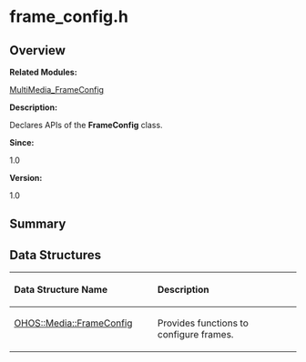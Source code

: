 # frame\_config.h<a name="EN-US_TOPIC_0000001054718093"></a>

## **Overview**<a name="section872115125093525"></a>

**Related Modules:**

[MultiMedia\_FrameConfig](multimedia_frameconfig.md)

**Description:**

Declares APIs of the  **FrameConfig**  class. 

**Since:**

1.0

**Version:**

1.0

## **Summary**<a name="section789170046093525"></a>

## Data Structures<a name="nested-classes"></a>

<a name="table1223230492093525"></a>
<table><thead align="left"><tr id="row367365736093525"><th class="cellrowborder" valign="top" width="50%" id="mcps1.1.3.1.1"><p id="p1387119519093525"><a name="p1387119519093525"></a><a name="p1387119519093525"></a>Data Structure Name</p>
</th>
<th class="cellrowborder" valign="top" width="50%" id="mcps1.1.3.1.2"><p id="p1058053040093525"><a name="p1058053040093525"></a><a name="p1058053040093525"></a>Description</p>
</th>
</tr>
</thead>
<tbody><tr id="row1076563388093525"><td class="cellrowborder" valign="top" width="50%" headers="mcps1.1.3.1.1 "><p id="p278708265093525"><a name="p278708265093525"></a><a name="p278708265093525"></a><a href="ohos-media-frameconfig.md">OHOS::Media::FrameConfig</a></p>
</td>
<td class="cellrowborder" valign="top" width="50%" headers="mcps1.1.3.1.2 "><p id="p1481230970093525"><a name="p1481230970093525"></a><a name="p1481230970093525"></a>Provides functions to configure frames. </p>
</td>
</tr>
</tbody>
</table>

